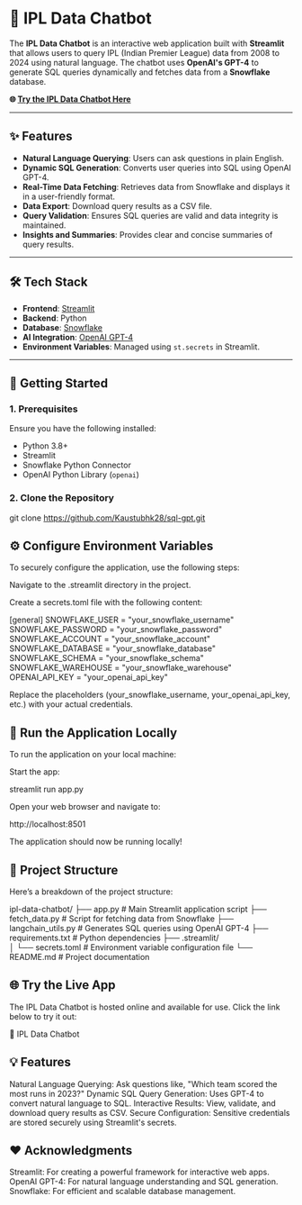 # 🏏 IPL Data Chatbot

The **IPL Data Chatbot** is an interactive web application built with **Streamlit** that allows users to query IPL (Indian Premier League) data from 2008 to 2024 using natural language. The chatbot uses **OpenAI's GPT-4** to generate SQL queries dynamically and fetches data from a **Snowflake** database.

**🌐 [Try the IPL Data Chatbot Here](https://iplchatbot.streamlit.app/)**

---
## ✨ Features

- **Natural Language Querying**: Users can ask questions in plain English.
- **Dynamic SQL Generation**: Converts user queries into SQL using OpenAI GPT-4.
- **Real-Time Data Fetching**: Retrieves data from Snowflake and displays it in a user-friendly format.
- **Data Export**: Download query results as a CSV file.
- **Query Validation**: Ensures SQL queries are valid and data integrity is maintained.
- **Insights and Summaries**: Provides clear and concise summaries of query results.

---

## 🛠️ Tech Stack

- **Frontend**: [Streamlit](https://streamlit.io/)
- **Backend**: Python
- **Database**: [Snowflake](https://www.snowflake.com/)
- **AI Integration**: [OpenAI GPT-4](https://openai.com/)
- **Environment Variables**: Managed using `st.secrets` in Streamlit.

---

## 🚀 Getting Started

### 1. Prerequisites

Ensure you have the following installed:

- Python 3.8+
- Streamlit
- Snowflake Python Connector
- OpenAI Python Library (`openai`)

### 2. Clone the Repository

git clone https://github.com/Kaustubhk28/sql-gpt.git

## ⚙️ Configure Environment Variables
To securely configure the application, use the following steps:

Navigate to the .streamlit directory in the project.

Create a secrets.toml file with the following content:


[general]
SNOWFLAKE_USER = "your_snowflake_username"
SNOWFLAKE_PASSWORD = "your_snowflake_password"
SNOWFLAKE_ACCOUNT = "your_snowflake_account"
SNOWFLAKE_DATABASE = "your_snowflake_database"
SNOWFLAKE_SCHEMA = "your_snowflake_schema"
SNOWFLAKE_WAREHOUSE = "your_snowflake_warehouse"
OPENAI_API_KEY = "your_openai_api_key"

Replace the placeholders (your_snowflake_username, your_openai_api_key, etc.) with your actual credentials.

## 🚀 Run the Application Locally
To run the application on your local machine:

Start the app:

streamlit run app.py

Open your web browser and navigate to:

http://localhost:8501

The application should now be running locally!

## 📁 Project Structure
Here’s a breakdown of the project structure:

ipl-data-chatbot/
├── app.py                # Main Streamlit application script
├── fetch_data.py         # Script for fetching data from Snowflake
├── langchain_utils.py    # Generates SQL queries using OpenAI GPT-4
├── requirements.txt      # Python dependencies
├── .streamlit/           
│   └── secrets.toml      # Environment variable configuration file
└── README.md             # Project documentation

## 🌐 Try the Live App
The IPL Data Chatbot is hosted online and available for use. Click the link below to try it out:

🔗 IPL Data Chatbot

## 💡 Features
Natural Language Querying: Ask questions like, "Which team scored the most runs in 2023?"
Dynamic SQL Query Generation: Uses GPT-4 to convert natural language to SQL.
Interactive Results: View, validate, and download query results as CSV.
Secure Configuration: Sensitive credentials are stored securely using Streamlit's secrets.

## ❤️ Acknowledgments
Streamlit: For creating a powerful framework for interactive web apps.
OpenAI GPT-4: For natural language understanding and SQL generation.
Snowflake: For efficient and scalable database management.

